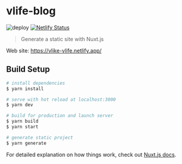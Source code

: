 # vlife-blog

![deploy](https://github.com/akiakishitai/vlife-blog/workflows/github%20pages/badge.svg) [![Netlify Status](https://api.netlify.com/api/v1/badges/189e1279-c25a-46d0-956d-27f785d3d88d/deploy-status)](https://app.netlify.com/sites/vlike-vlife/deploys)

> Generate a static site with Nuxt.js

Web site: <https://vlike-vlife.netlify.app/>

## Build Setup

```bash
# install dependencies
$ yarn install

# serve with hot reload at localhost:3000
$ yarn dev

# build for production and launch server
$ yarn build
$ yarn start

# generate static project
$ yarn generate
```

For detailed explanation on how things work, check out [Nuxt.js docs](https://nuxtjs.org).
